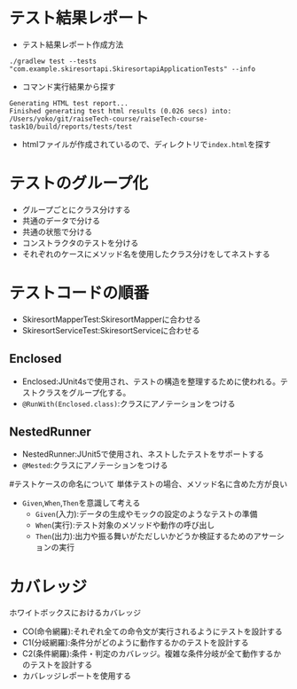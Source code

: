 # テスト結果レポート

- テスト結果レポート作成方法

```agsl
./gradlew test --tests "com.example.skiresortapi.SkiresortapiApplicationTests" --info
```

- コマンド実行結果から探す

```agsl
Generating HTML test report...
Finished generating test html results (0.026 secs) into: /Users/yoko/git/raiseTech-course/raiseTech-course-task10/build/reports/tests/test
```

- htmlファイルが作成されているので、ディレクトリで`index.html`を探す

# テストのグループ化

- グループごとにクラス分けする
- 共通のデータで分ける
- 共通の状態で分ける
- コンストラクタのテストを分ける
- それぞれのケースにメソッド名を使用したクラス分けをしてネストする

# テストコードの順番

- SkiresortMapperTest:SkiresortMapperに合わせる
- SkiresortServiceTest:SkiresortServiceに合わせる

## Enclosed

- Enclosed:JUnit4sで使用され、テストの構造を整理するために使われる。テストクラスをグループ化する。
- `@RunWith(Enclosed.class)`:クラスにアノテーションをつける

## NestedRunner

- NestedRunner:JUnit5で使用され、ネストしたテストをサポートする
- `@Mested`:クラスにアノテーションをつける

#テストケースの命名について
単体テストの場合、メソッド名に含めた方が良い

- `Given`,`When`,`Then`を意識して考える
    - `Given`(入力):データの生成やモックの設定のようなテストの準備
    - `When`(実行):テスト対象のメソッドや動作の呼び出し
    - `Then`(出力):出力や振る舞いがただしいかどうか検証するためのアサーションの実行

# カバレッジ

ホワイトボックスにおけるカバレッジ

- CO(命令網羅):それぞれ全ての命令文が実行されるようにテストを設計する
- C1(分岐網羅):条件分がどのように動作するかのテストを設計する
- C2(条件網羅):条件・判定のカバレッジ。複雑な条件分岐が全て動作するかのテストを設計する
- カバレッジレポートを使用する
